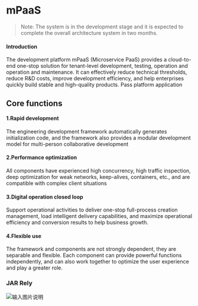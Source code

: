 # mPaaS
> Note: The system is in the development stage and it is expected to complete the overall architecture system in two months.

#### Introduction
The development platform mPaaS (Microservice PaaS) provides a cloud-to-end one-stop solution for tenant-level development, testing, operation and operation and maintenance. It can effectively reduce technical thresholds, reduce R&D costs, improve development efficiency, and help enterprises quickly build stable and high-quality products. Pass platform application

## Core functions
#### 1.Rapid development
The engineering development framework automatically generates initialization code, and the framework also provides a modular development model for multi-person collaborative development
#### 2.Performance optimization
All components have experienced high concurrency, high traffic inspection, deep optimization for weak networks, keep-alives, containers, etc., and are compatible with complex client situations
#### 3.Digital operation closed loop
Support operational activities to deliver one-stop full-process creation management, load intelligent delivery capabilities, and maximize operational efficiency and conversion results to help business growth.
#### 4.Flexible use
The framework and components are not strongly dependent, they are separable and flexible. Each component can provide powerful functions independently, and can also work together to optimize the user experience and play a greater role.

### JAR Rely
![输入图片说明](https://images.gitee.com/uploads/images/2019/1009/000821_c4d97493_1468963.png "JAR.png")

